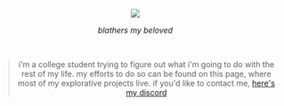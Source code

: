 <p align="center">
   <img src="https://github.com/user-attachments/assets/555c4c11-0547-419f-b6bb-4fb9eb484983" />
   <div align="center"><i color="gray">blathers my beloved</i></div>
</p>
<br>
<blockquote align="center">i'm a college student trying to figure out what i'm going to do with the rest of my life. my efforts to do so can be found on this page, where most of my explorative projects live. if you'd like to contact me, <a href="https://discord.com/users/195736618064281610">here's my discord</a></blockquote>
